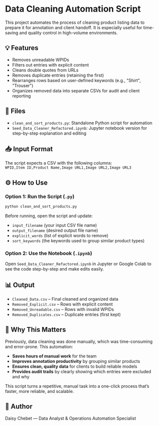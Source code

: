 # Data Cleaning Automation Script

This project automates the process of cleaning product listing data to prepare it for annotation and client handoff. It is especially useful for time-saving and quality control in high-volume environments.

## 💡 Features

- Removes unreadable WPIDs  
- Filters out entries with explicit content  
- Cleans double quotes from URLs  
- Removes duplicate entries (retaining the first)  
- Rearranges rows based on user-defined keywords (e.g., "Shirt", "Trouser")  
- Organizes removed data into separate CSVs for audit and client reporting  

## 🧾 Files

- `clean_and_sort_products.py`: Standalone Python script for automation  
- `Seed_Data_Cleaner_Refactored.ipynb`: Jupyter notebook version for step-by-step explanation and editing  

## 📥 Input Format

The script expects a CSV with the following columns:  
`WPID,Item ID,Product Name,Image URL1,Image URL2,Image URL3`

## ⚙️ How to Use

### Option 1: Run the Script (`.py`)

```bash
python clean_and_sort_products.py
```

Before running, open the script and update:

- `input_filename` (your input CSV file name)  
- `output_filename` (desired output file name)  
- `explicit_words` (list of explicit words to remove)  
- `sort_keywords` (the keywords used to group similar product types)  

### Option 2: Use the Notebook (`.ipynb`)

Open `Seed_Data_Cleaner_Refactored.ipynb` in Jupyter or Google Colab to see the code step-by-step and make edits easily.

## 📊 Output

- `Cleaned_Data.csv` – Final cleaned and organized data  
- `Removed_Explicit.csv` – Rows with explicit content  
- `Removed_Unreadable.csv` – Rows with invalid WPIDs  
- `Removed_Duplicates.csv` – Duplicate entries (first kept)

## 🚀 Why This Matters

Previously, data cleaning was done manually, which was time-consuming and error-prone. This automation:

- **Saves hours of manual work** for the team  
- **Improves annotation productivity** by grouping similar products  
- **Ensures clean, quality data** for clients to build reliable models  
- **Provides audit trails** by clearly showing which entries were excluded and why  

This script turns a repetitive, manual task into a one-click process that’s faster, more reliable, and scalable.



## 👤 Author

Daisy Chebet — Data Analyst & Operations Automation Specialist
